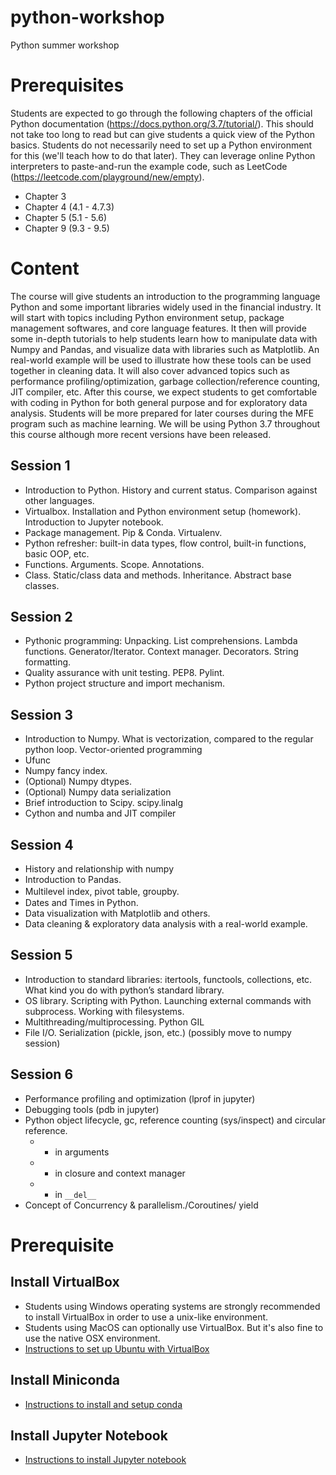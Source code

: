 # python-workshop
Python summer workshop


# Prerequisites
Students are expected to go through the following chapters of the official Python documentation (https://docs.python.org/3.7/tutorial/). This should not take too long to read but can give students a quick view of the Python basics. Students do not necessarily need to set up a Python environment for this (we'll teach how to do that later). They can leverage online Python interpreters to paste-and-run the example code, such as LeetCode (https://leetcode.com/playground/new/empty).
* Chapter 3
* Chapter 4 (4.1 - 4.7.3)
* Chapter 5 (5.1 - 5.6)
* Chapter 9 (9.3 - 9.5)

# Content
The course will give students an introduction to the programming language Python and some important libraries widely used in the financial industry. It will start with topics including Python environment setup, package management softwares, and core language features. It then will provide some in-depth tutorials to help students learn how to manipulate data with Numpy and Pandas, and visualize data with libraries such as Matplotlib. An real-world example will be used to illustrate how these tools can be used together in cleaning data. It will also cover advanced topics such as performance profiling/optimization, garbage collection/reference counting, JIT compiler, etc. After this course, we expect students to get comfortable with coding in Python for both general purpose and for exploratory data analysis. Students will be more prepared for later courses during the MFE program such as machine learning. We will be using Python 3.7 throughout this course although more recent versions have been released.


## Session 1
* Introduction to Python. History and current status. Comparison against other languages.
* Virtualbox. Installation and Python environment setup (homework). Introduction to Jupyter notebook.
* Package management. Pip & Conda. Virtualenv. 
* Python refresher: built-in data types, flow control, built-in functions, basic OOP, etc.
* Functions. Arguments. Scope. Annotations.
* Class. Static/class data and methods. Inheritance. Abstract base classes. 

## Session 2
* Pythonic programming: Unpacking. List comprehensions. Lambda functions. Generator/Iterator. Context manager. Decorators. String formatting. 
* Quality assurance with unit testing. PEP8. Pylint. 
* Python project structure and import mechanism. 

## Session 3
* Introduction to Numpy. What is vectorization, compared to the regular python loop. Vector-oriented programming
* Ufunc
* Numpy fancy index.
* (Optional) Numpy dtypes.
* (Optional) Numpy data serialization
* Brief introduction to Scipy. scipy.linalg
* Cython and numba and JIT compiler

## Session 4
* History and relationship with numpy
* Introduction to Pandas. 
* Multilevel index, pivot table, groupby. 　
* Dates and Times in Python.
* Data visualization with Matplotlib and others.
* Data cleaning & exploratory data analysis with a real-world example. 

## Session 5
* Introduction to standard libraries: itertools, functools, collections, etc. What kind you do with python’s standard library.
* OS library. Scripting with Python. Launching external commands with subprocess. Working with filesystems. 
* Multithreading/multiprocessing. Python GIL
* File I/O. Serialization (pickle, json, etc.) (possibly move to numpy session)

## Session 6
* Performance profiling and optimization (lprof in jupyter)
* Debugging tools (pdb in jupyter)
* Python object lifecycle, gc, reference counting (sys/inspect) and circular reference. 
  * - in arguments
  * - in closure and context manager
  * - in `__del__`
* Concept of Concurrency & parallelism./Coroutines/ yield


# Prerequisite
## Install VirtualBox
* Students using Windows operating systems are strongly recommended to install VirtualBox in order to use a unix-like environment. 
* Students using MacOS can optionally use VirtualBox. But it's also fine to use the native OSX environment.
* [Instructions to set up Ubuntu with VirtualBox](docs/virtualbox.md) 

## Install Miniconda
* [Instructions to install and setup conda](docs/conda.md)

## Install Jupyter Notebook
* [Instructions to install Jupyter notebook](docs/jupyter.md)
